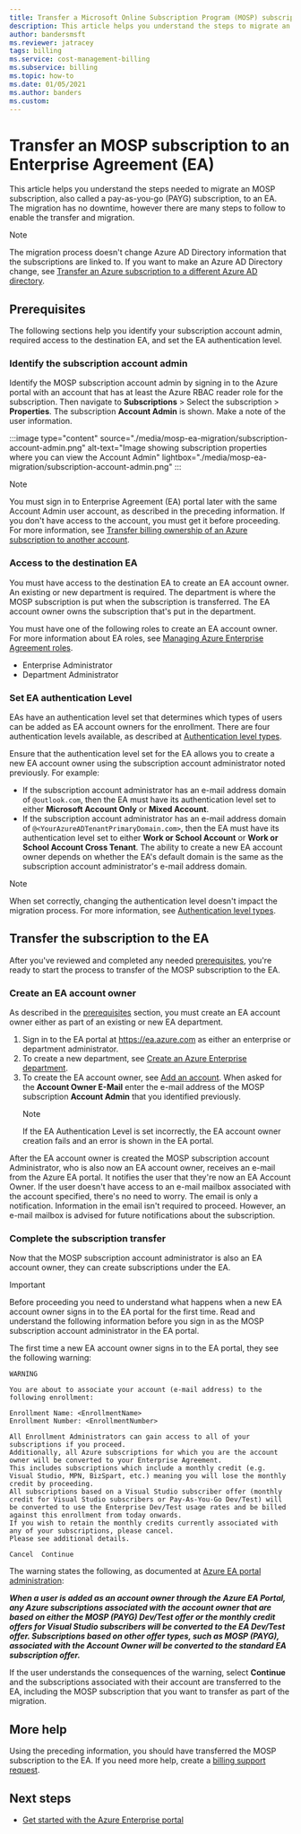 ```yaml
---
title: Transfer a Microsoft Online Subscription Program (MOSP) subscription to an Enterprise Agreement
description: This article helps you understand the steps to migrate an MOSP subscription to an Enterprise Agreement.
author: bandersmsft
ms.reviewer: jatracey
tags: billing
ms.service: cost-management-billing
ms.subservice: billing
ms.topic: how-to
ms.date: 01/05/2021
ms.author: banders
ms.custom:
---
```


# Transfer an MOSP subscription to an Enterprise Agreement (EA)

This article helps you understand the steps needed to migrate an MOSP subscription, also called a pay-as-you-go (PAYG) subscription, to an EA. The migration has no downtime, however there are many steps to follow to enable the transfer and migration.

> [!NOTE]
> The migration process doesn't change Azure AD Directory information that the subscriptions are linked to. If you want to make an Azure AD Directory change, see [Transfer an Azure subscription to a different Azure AD directory](../../role-based-access-control/transfer-subscription.md).

## Prerequisites

The following sections help you identify your subscription account admin, required access to the destination EA, and set the EA authentication level.

### Identify the subscription account admin

Identify the MOSP subscription account admin by signing in to the Azure portal with an account that has at least the Azure RBAC reader role for the subscription. Then navigate to **Subscriptions** > Select the subscription > **Properties**. The subscription **Account Admin** is shown. Make a note of the user information.

:::image type="content" source="./media/mosp-ea-migration/subscription-account-admin.png" alt-text="Image showing subscription properties where you can view the Account Admin" lightbox="./media/mosp-ea-migration/subscription-account-admin.png" :::

> [!NOTE]
> You must sign in to Enterprise Agreement (EA) portal later with the same Account Admin user account, as described in the preceding information. If you don't have access to the account, you must get it before proceeding. For more information, see [Transfer billing ownership of an Azure subscription to another account](billing-subscription-transfer.md).

### Access to the destination EA

You must have access to the destination EA to create an EA account owner. An existing or new department is required. The department is where the MOSP subscription is put when the subscription is transferred. The EA account owner owns the subscription that's put in the department.

You must have one of the following roles to create an EA account owner. For more information about EA roles, see [Managing Azure Enterprise Agreement roles](understand-ea-roles.md).

- Enterprise Administrator
- Department Administrator

### Set EA authentication Level

EAs have an authentication level set that determines which types of users can be added as EA account owners for the enrollment. There are four authentication levels available, as described at [Authentication level types](ea-portal-troubleshoot.md#authentication-level-types).

Ensure that the authentication level set for the EA allows you to create a new EA account owner using the subscription account administrator noted previously. For example:

- If the subscription account administrator has an e-mail address domain of `@outlook.com`, then the EA must have its authentication level set to either **Microsoft Account Only** or **Mixed Account**.
- If the subscription account administrator has an e-mail address domain of `@<YourAzureADTenantPrimaryDomain.com>`, then the EA must have its authentication level set to either **Work or School Account** or **Work or School Account Cross Tenant**. The ability to create a new EA account owner depends on whether the EA's default domain is the same as the subscription account administrator's e-mail address domain.

> [!NOTE]
> When set correctly, changing the authentication level doesn't impact the migration process. For more information, see [Authentication level types](ea-portal-troubleshoot.md#authentication-level-types).

## Transfer the subscription to the EA

After you've reviewed and completed any needed [prerequisites](#prerequisites), you're ready to start the process to transfer of the MOSP subscription to the EA.

### Create an EA account owner

As described in the [prerequisites](#access-to-the-destination-ea) section, you must create an EA account owner either as part of an existing or new EA department.

1. Sign in to the EA portal at https://ea.azure.com as either an enterprise or department administrator.
1. To create a new department, see [Create an Azure Enterprise department](ea-portal-administration.md#create-an-azure-enterprise-department).
1. To create the EA account owner, see [Add an account](ea-portal-administration.md#add-an-account). When asked for the **Account Owner E-Mail** enter the e-mail address of the MOSP subscription **Account Admin** that you identified previously.
    > [!NOTE]
    > If the EA Authentication Level is set incorrectly, the EA account owner creation fails and an error is shown in the EA portal.

After the EA account owner is created the MOSP subscription account Administrator, who is also now an EA account owner, receives an e-mail from the Azure EA portal. It notifies the user that they're now an EA Account Owner. If the user doesn't have access to an e-mail mailbox associated with the account specified, there's no need to worry. The email is only a notification. Information in the email isn't required to proceed. However, an e-mail mailbox is advised for future notifications about the subscription.

### Complete the subscription transfer

Now that the MOSP subscription account administrator is also an EA account owner, they can create subscriptions under the EA.

> [!IMPORTANT]
> Before proceeding you need to understand what happens when a new EA account owner signs in to the EA portal for the first time. Read and understand the following information before you sign in as the MOSP subscription account administrator in the EA portal.

The first time a new EA account owner signs in to the EA portal, they see the following warning:

```
WARNING

You are about to associate your account (e-mail address) to the following enrollment:

Enrollment Name: <EnrollmentName>
Enrollment Number: <EnrollmentNumber>

All Enrollment Administrators can gain access to all of your subscriptions if you proceed.
Additionally, all Azure subscriptions for which you are the account owner will be converted to your Enterprise Agreement.
This includes subscriptions which include a monthly credit (e.g. Visual Studio, MPN, BizSpart, etc.) meaning you will lose the monthly credit by proceeding.
All subscriptions based on a Visual Studio subscriber offer (monthly credit for Visual Studio subscribers or Pay-As-You-Go Dev/Test) will be converted to use the Enterprise Dev/Test usage rates and be billed against this enrollment from today onwards.
If you wish to retain the monthly credits currently associated with any of your subscriptions, please cancel.
Please see additional details.

Cancel  Continue
```

The warning states the following, as documented at [Azure EA portal administration](ea-portal-administration.md#enterprise-devtest-offer):

***When a user is added as an account owner through the Azure EA Portal, any Azure subscriptions associated with the account owner that are based on either the MOSP (PAYG) Dev/Test offer or the monthly credit offers for Visual Studio subscribers will be converted to the EA Dev/Test offer. Subscriptions based on other offer types, such as MOSP (PAYG), associated with the Account Owner will be converted to the standard EA subscription offer.***

If the user understands the consequences of the warning, select **Continue** and the subscriptions associated with their account are transferred to the EA, including the MOSP subscription that you want to transfer as part of the migration.

## More help

Using the preceding information, you should have transferred the MOSP subscription to the EA. If you need more help, create a [billing support request](https://go.microsoft.com/fwlink/?linkid=2083458).

## Next steps

- [Get started with the Azure Enterprise portal](ea-portal-get-started.md)